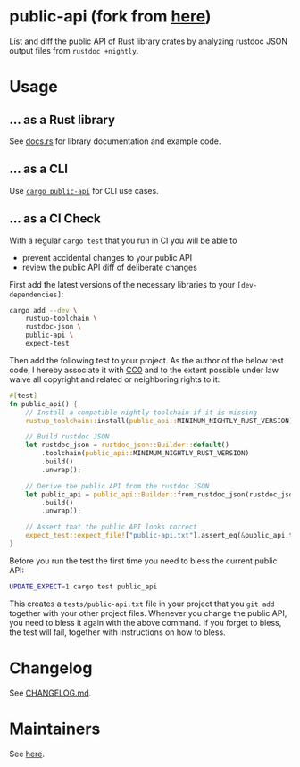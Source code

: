 # public-api (fork from [here](https://github.com/Enselic/cargo-public-api/tree/09b01be2d02a8fe8bc53f13f98ea6c5ff4eafe24))

List and diff the public API of Rust library crates by analyzing rustdoc JSON output files from `rustdoc +nightly`.

# Usage

## … as a Rust library

See [docs.rs](https://docs.rs/public-api/latest/public_api/index.html) for library documentation and example code.

## … as a CLI

Use [`cargo public-api`](https://github.com/Enselic/cargo-public-api) for CLI use cases.

## … as a CI Check

<!-- Keep this section in sync with the ./README.md#-as-a-ci-check -->

With a regular `cargo test` that you run in CI you will be able to
* prevent accidental changes to your public API
* review the public API diff of deliberate changes

First add the latest versions of the necessary libraries to your `[dev-dependencies]`:

```sh
cargo add --dev \
    rustup-toolchain \
    rustdoc-json \
    public-api \
    expect-test
```

Then add the following test to your project. As the author of the below test code, I hereby associate it with [CC0](https://creativecommons.org/publicdomain/zero/1.0/) and to the extent possible under law waive all copyright and related or neighboring rights to it:

```rust
#[test]
fn public_api() {
    // Install a compatible nightly toolchain if it is missing
    rustup_toolchain::install(public_api::MINIMUM_NIGHTLY_RUST_VERSION).unwrap();

    // Build rustdoc JSON
    let rustdoc_json = rustdoc_json::Builder::default()
        .toolchain(public_api::MINIMUM_NIGHTLY_RUST_VERSION)
        .build()
        .unwrap();

    // Derive the public API from the rustdoc JSON
    let public_api = public_api::Builder::from_rustdoc_json(rustdoc_json)
        .build()
        .unwrap();

    // Assert that the public API looks correct
    expect_test::expect_file!["public-api.txt"].assert_eq(&public_api.to_string());
}
```

Before you run the test the first time you need to bless the current public API:

```sh
UPDATE_EXPECT=1 cargo test public_api
```

This creates a `tests/public-api.txt` file in your project that you `git add` together with your other project files. Whenever you change the public API, you need to bless it again with the above command. If you forget to bless, the test will fail, together with instructions on how to bless.

# Changelog

See [CHANGELOG.md](https://github.com/Enselic/cargo-public-api/blob/main/public-api/CHANGELOG.md).

# Maintainers

See [here](https://github.com/Enselic/cargo-public-api#maintainers).

